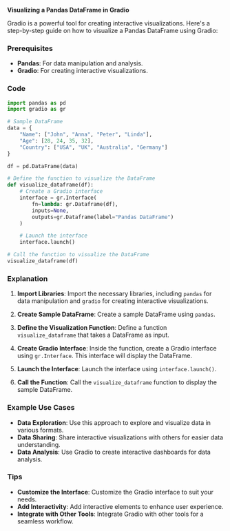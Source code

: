 **Visualizing a Pandas DataFrame in Gradio**

Gradio is a powerful tool for creating interactive visualizations. Here's a step-by-step guide on how to visualize a Pandas DataFrame using Gradio:

### Prerequisites

- **Pandas**: For data manipulation and analysis.
- **Gradio**: For creating interactive visualizations.

### Code

```python
import pandas as pd
import gradio as gr

# Sample DataFrame
data = {
    "Name": ["John", "Anna", "Peter", "Linda"],
    "Age": [28, 24, 35, 32],
    "Country": ["USA", "UK", "Australia", "Germany"]
}

df = pd.DataFrame(data)

# Define the function to visualize the DataFrame
def visualize_dataframe(df):
    # Create a Gradio interface
    interface = gr.Interface(
        fn=lambda: gr.Dataframe(df),
        inputs=None,
        outputs=gr.Dataframe(label="Pandas DataFrame")
    )

    # Launch the interface
    interface.launch()

# Call the function to visualize the DataFrame
visualize_dataframe(df)
```

### Explanation

1. **Import Libraries**: Import the necessary libraries, including `pandas` for data manipulation and `gradio` for creating interactive visualizations.

2. **Create Sample DataFrame**: Create a sample DataFrame using `pandas`.

3. **Define the Visualization Function**: Define a function `visualize_dataframe` that takes a DataFrame as input.

4. **Create Gradio Interface**: Inside the function, create a Gradio interface using `gr.Interface`. This interface will display the DataFrame.

5. **Launch the Interface**: Launch the interface using `interface.launch()`.

6. **Call the Function**: Call the `visualize_dataframe` function to display the sample DataFrame.

### Example Use Cases

- **Data Exploration**: Use this approach to explore and visualize data in various formats.
- **Data Sharing**: Share interactive visualizations with others for easier data understanding.
- **Data Analysis**: Use Gradio to create interactive dashboards for data analysis.

### Tips

- **Customize the Interface**: Customize the Gradio interface to suit your needs.
- **Add Interactivity**: Add interactive elements to enhance user experience.
- **Integrate with Other Tools**: Integrate Gradio with other tools for a seamless workflow.